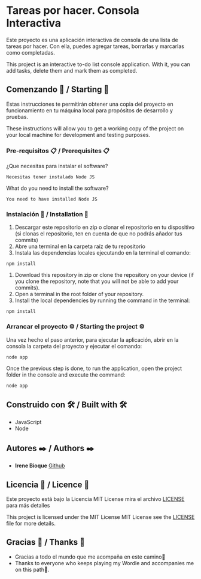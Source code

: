 # Tareas por hacer. Consola Interactiva
Este proyecto es una aplicación interactiva de consola de una lista de tareas por hacer. Con ella, puedes agregar tareas, borrarlas y marcarlas como completadas. 

This project is an interactive to-do list console application. With it, you can add tasks, delete them and mark them as completed. 

## Comenzando 🚀 / Starting 🚀

Estas instrucciones te permitirán obtener una copia del proyecto en funcionamiento en tu máquina local para propósitos de desarrollo y pruebas.

These instructions will allow you to get a working copy of the project on your local machine for development and testing purposes.

### Pre-requisitos 📋 / Prerequisites 📋

¿Que necesitas para instalar el software?

```
Necesitas tener instalado Node JS
```

What do you need to install the software?

```
You need to have installed Node JS
```

### Instalación 🔧 / Installation 🔧

1. Descargar este repositorio en zip o clonar el repositorio en tu dispositivo (si clonas el repositorio, ten en cuenta de que no podrás añador tus commits)
2. Abre una terminal en la carpeta raíz de tu repositorio
3. Instala las dependencias locales ejecutando en la terminal el comando:

```
npm install
```

1. Download this repository in zip or clone the repository on your device (if you clone the repository, note that you will not be able to add your commits).
2. Open a terminal in the root folder of your repository.
3. Install the local dependencies by running the command in the terminal:

```
npm install
```

### Arrancar el proyecto ⚙️ / Starting the project ⚙️

Una vez hecho el paso anterior, para ejecutar la aplicación, abrir en la consola la carpeta del proyecto y ejecutar el comando:

```
node app
```

Once the previous step is done, to run the application, open the project folder in the console and execute the command:

```
node app
```

## Construido con 🛠️ / Built with 🛠️

- JavaScript
- Node

## Autores ✒️ / Authors ✒️

- **Irene Bioque** [Github](https://github.com/IreneBioque)

## Licencia 📄 / Licence 📄

Este proyecto está bajo la Licencia MIT License mira el archivo [LICENSE](LICENSE) para más detalles

This project is licensed under the MIT License MIT License see the [LICENSE](LICENSE) file for more details.

## Gracias 🎁 / Thanks 🎁

- Gracias a todo el mundo que me acompaña en este camino🍺
- Thanks to everyone who keeps playing my Wordle and accompanies me on this path🍺.
